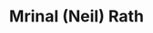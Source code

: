 ---
layout:     post
title:      "Mrinal (Neil) Rath"
description: "Events Coordinator"
header-img: "img/officers/neil.jpg"
email:
active: true
---